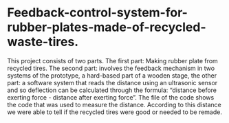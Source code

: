# Feedback-control-system-for-rubber-plates-made-of-recycled-waste-tires.
This project consists of two parts. The first part: Making rubber plate from recycled
tires. The second part: involves the feedback mechanism in two systems of the
prototype, a hard-based part of a wooden stage, the other part: a software system
that reads the distance using an ultrasonic sensor and so deflection 
can be calculated through the formula: “distance before exerting force - distance after exerting force”.
The file of the code shows the code that was used to measure the distance. 
According to this distance we were able to tell if the recycled tires were good
or needed to be remade. 

